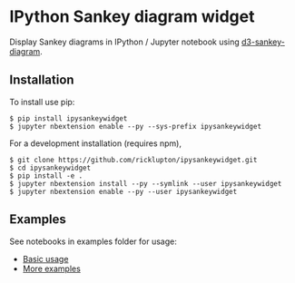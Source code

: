 # IPython Sankey diagram widget

Display Sankey diagrams in IPython / Jupyter notebook using [d3-sankey-diagram](https://github.com/ricklupton/d3-sankey-diagram).

Installation
------------

To install use pip:

    $ pip install ipysankeywidget
    $ jupyter nbextension enable --py --sys-prefix ipysankeywidget


For a development installation (requires npm),

    $ git clone https://github.com/ricklupton/ipysankeywidget.git
    $ cd ipysankeywidget
    $ pip install -e .
    $ jupyter nbextension install --py --symlink --user ipysankeywidget
    $ jupyter nbextension enable --py --user ipysankeywidget
    
Examples
--------

See notebooks in examples folder for usage:
- [Basic usage](https://github.com/ricklupton/ipysankeywidget/blob/master/examples/SankeyWidget%20Example.ipynb)
- [More examples](https://github.com/ricklupton/ipysankeywidget/blob/master/examples/More%20examples.ipynb)
